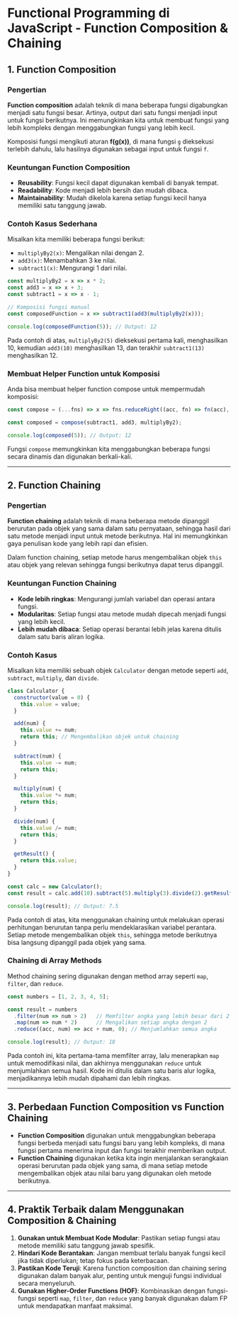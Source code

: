 # Functional Programming di JavaScript - Function Composition & Chaining

## 1. Function Composition

### Pengertian
**Function composition** adalah teknik di mana beberapa fungsi digabungkan menjadi satu fungsi besar. Artinya, output dari satu fungsi menjadi input untuk fungsi berikutnya. Ini memungkinkan kita untuk membuat fungsi yang lebih kompleks dengan menggabungkan fungsi yang lebih kecil.

Komposisi fungsi mengikuti aturan **f(g(x))**, di mana fungsi `g` dieksekusi terlebih dahulu, lalu hasilnya digunakan sebagai input untuk fungsi `f`.

### Keuntungan Function Composition
- **Reusability**: Fungsi kecil dapat digunakan kembali di banyak tempat.
- **Readability**: Kode menjadi lebih bersih dan mudah dibaca.
- **Maintainability**: Mudah dikelola karena setiap fungsi kecil hanya memiliki satu tanggung jawab.

### Contoh Kasus Sederhana
Misalkan kita memiliki beberapa fungsi berikut:

- `multiplyBy2(x)`: Mengalikan nilai dengan 2.
- `add3(x)`: Menambahkan 3 ke nilai.
- `subtract1(x)`: Mengurangi 1 dari nilai.

```javascript
const multiplyBy2 = x => x * 2;
const add3 = x => x + 3;
const subtract1 = x => x - 1;

// Komposisi fungsi manual
const composedFunction = x => subtract1(add3(multiplyBy2(x)));

console.log(composedFunction(5)); // Output: 12
```

Pada contoh di atas, `multiplyBy2(5)` dieksekusi pertama kali, menghasilkan 10, kemudian `add3(10)` menghasilkan 13, dan terakhir `subtract1(13)` menghasilkan 12.

### Membuat Helper Function untuk Komposisi
Anda bisa membuat helper function compose untuk mempermudah komposisi:

```javascript
const compose = (...fns) => x => fns.reduceRight((acc, fn) => fn(acc), x);

const composed = compose(subtract1, add3, multiplyBy2);

console.log(composed(5)); // Output: 12
```

Fungsi `compose` memungkinkan kita menggabungkan beberapa fungsi secara dinamis dan digunakan berkali-kali.

---

## 2. Function Chaining
### Pengertian
**Function chaining** adalah teknik di mana beberapa metode dipanggil berurutan pada objek yang sama dalam satu pernyataan, sehingga hasil dari satu metode menjadi input untuk metode berikutnya. Hal ini memungkinkan gaya penulisan kode yang lebih rapi dan efisien.

Dalam function chaining, setiap metode harus mengembalikan objek `this` atau objek yang relevan sehingga fungsi berikutnya dapat terus dipanggil.

### Keuntungan Function Chaining
- **Kode lebih ringkas**: Mengurangi jumlah variabel dan operasi antara fungsi.
- **Modularitas**: Setiap fungsi atau metode mudah dipecah menjadi fungsi yang lebih kecil.
- **Lebih mudah dibaca**: Setiap operasi berantai lebih jelas karena ditulis dalam satu baris aliran logika.

### Contoh Kasus
Misalkan kita memiliki sebuah objek `Calculator` dengan metode seperti `add`, `subtract`, `multiply`, dan `divide`.

```javascript
class Calculator {
  constructor(value = 0) {
    this.value = value;
  }

  add(num) {
    this.value += num;
    return this; // Mengembalikan objek untuk chaining
  }

  subtract(num) {
    this.value -= num;
    return this; 
  }

  multiply(num) {
    this.value *= num;
    return this;
  }

  divide(num) {
    this.value /= num;
    return this;
  }

  getResult() {
    return this.value;
  }
}

const calc = new Calculator();
const result = calc.add(10).subtract(5).multiply(3).divide(2).getResult();

console.log(result); // Output: 7.5
```

Pada contoh di atas, kita menggunakan chaining untuk melakukan operasi perhitungan berurutan tanpa perlu mendeklarasikan variabel perantara. Setiap metode mengembalikan objek `this`, sehingga metode berikutnya bisa langsung dipanggil pada objek yang sama.

### Chaining di Array Methods
Method chaining sering digunakan dengan method array seperti `map`, `filter`, dan `reduce`.

```javascript
const numbers = [1, 2, 3, 4, 5];

const result = numbers
  .filter(num => num > 2)   // Memfilter angka yang lebih besar dari 2
  .map(num => num * 2)      // Mengalikan setiap angka dengan 2
  .reduce((acc, num) => acc + num, 0); // Menjumlahkan semua angka

console.log(result); // Output: 18
```

Pada contoh ini, kita pertama-tama memfilter array, lalu menerapkan `map` untuk memodifikasi nilai, dan akhirnya menggunakan `reduce` untuk menjumlahkan semua hasil. Kode ini ditulis dalam satu baris alur logika, menjadikannya lebih mudah dipahami dan lebih ringkas.

---

## 3. Perbedaan Function Composition vs Function Chaining
- **Function Composition** digunakan untuk menggabungkan beberapa fungsi berbeda menjadi satu fungsi baru yang lebih kompleks, di mana fungsi pertama menerima input dan fungsi terakhir memberikan output.
- **Function Chaining** digunakan ketika kita ingin menjalankan serangkaian operasi berurutan pada objek yang sama, di mana setiap metode mengembalikan objek atau nilai baru yang digunakan oleh metode berikutnya.

---

## 4. Praktik Terbaik dalam Menggunakan Composition & Chaining
1. **Gunakan untuk Membuat Kode Modular**: Pastikan setiap fungsi atau metode memiliki satu tanggung jawab spesifik.
2. **Hindari Kode Berantakan**: Jangan membuat terlalu banyak fungsi kecil jika tidak diperlukan; tetap fokus pada keterbacaan.
3. **Pastikan Kode Teruji**: Karena function composition dan chaining sering digunakan dalam banyak alur, penting untuk menguji fungsi individual secara menyeluruh.
4. **Gunakan Higher-Order Functions (HOF)**: Kombinasikan dengan fungsi-fungsi seperti `map`, `filter`, dan `reduce` yang banyak digunakan dalam FP untuk mendapatkan manfaat maksimal.
